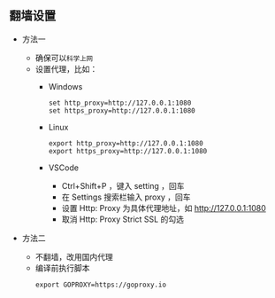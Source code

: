 ## 翻墙设置

- 方法一
  - 确保可以`科学上网`
  - 设置代理，比如：
    - Windows

      ```shell
      set http_proxy=http://127.0.0.1:1080
      set https_proxy=http://127.0.0.1:1080
      ```

    - Linux

      ```shell
      export http_proxy=http://127.0.0.1:1080
      export https_proxy=http://127.0.0.1:1080
      ```

    - VSCode
      - Ctrl+Shift+P ，键入 setting ，回车
      - 在 Settings 搜索栏输入 proxy ，回车
      - 设置 Http: Proxy 为具体代理地址，如 http://127.0.0.1:1080
      - 取消 Http: Proxy Strict SSL 的勾选

- 方法二
  - 不翻墙，改用国内代理
  - 编译前执行脚本
    ```shell
  	export GOPROXY=https://goproxy.io
  	```
